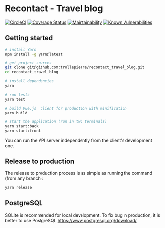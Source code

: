 # Recontact - Travel blog

[![CircleCI](https://circleci.com/gh/trollepierre/recontact_travel_blog/tree/master.svg?style=svg)](https://circleci.com/gh/trollepierre/recontact_travel_blog/tree/master)
[![Coverage Status](https://coveralls.io/repos/github/trollepierre/recontact_travel_blog/badge.svg)](https://coveralls.io/github/trollepierre/recontact_travel_blog)
[![Maintainability](https://api.codeclimate.com/v1/badges/5f37552833dea8b9ae48/maintainability)](https://codeclimate.com/github/trollepierre/recontact_travel_blog/maintainability)
[![Known Vulnerabilities](https://snyk.io/test/github/trollepierre/recontact_travel_blog/badge.svg)](https://snyk.io/test/github/trollepierre/recontact_travel_blog)

## Getting started


``` bash
# install Yarn
npm install -g yarn@latest

# get project sources
git clone git@github.com:trollepierre/recontact_travel_blog.git
cd recontact_travel_blog

# install dependencies
yarn

# run tests
yarn test

# build Vue.js  client for production with minification
yarn build

# start the application (run in two terminals)
yarn start:back
yarn start:front
```

You can run the API server independently from the client's development one.

## Release to production

The release to production process is as simple as running the command (from any branch):

```bash
yarn release
```

## PostgreSQL

SQLite is recommended for local development. To fix bug in production, it is better to use PostgreSQL
https://www.postgresql.org/download/
